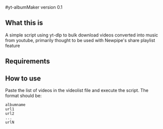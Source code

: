 #yt-albumMaker version 0.1

## What this is

A simple script using yt-dlp to bulk download videos converted into music from youtube, primarily thought to be used with Newpipe's share playlist feature

## Requirements


## How to use

Paste the list of videos in the videolist file and execute the script.
The format should be:

```
albumname
url1
url2
...
urlN
```



